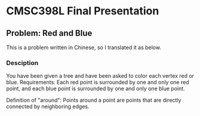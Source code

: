 # CMSC398L Final Presentation

## Problem: Red and Blue

This is a problem written in Chinese, so I translated it as below.

### Desciption

You have been given a tree and have been asked to color each vertex red or blue.
Requirements: Each red point is surrounded by one and only one red point, and each blue point is surrounded by one and only one blue point.

Definition of "around": Points around a point are points that are directly connected by neighboring edges.


